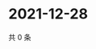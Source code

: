 # 2021-12-28

共 0 条

<!-- BEGIN WEIBO -->
<!-- 最后更新时间 Tue Dec 28 2021 04:16:20 GMT+0800 (China Standard Time) -->

<!-- END WEIBO -->
